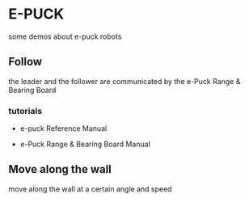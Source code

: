 # E-PUCK 

some demos about e-puck robots

## Follow

the leader and the follower  are communicated by the e-Puck Range & Bearing Board

### tutorials

- e-puck Reference Manual

- e-Puck Range & Bearing Board Manual

## Move along the wall 

move along the wall  at a certain angle and speed


#### 